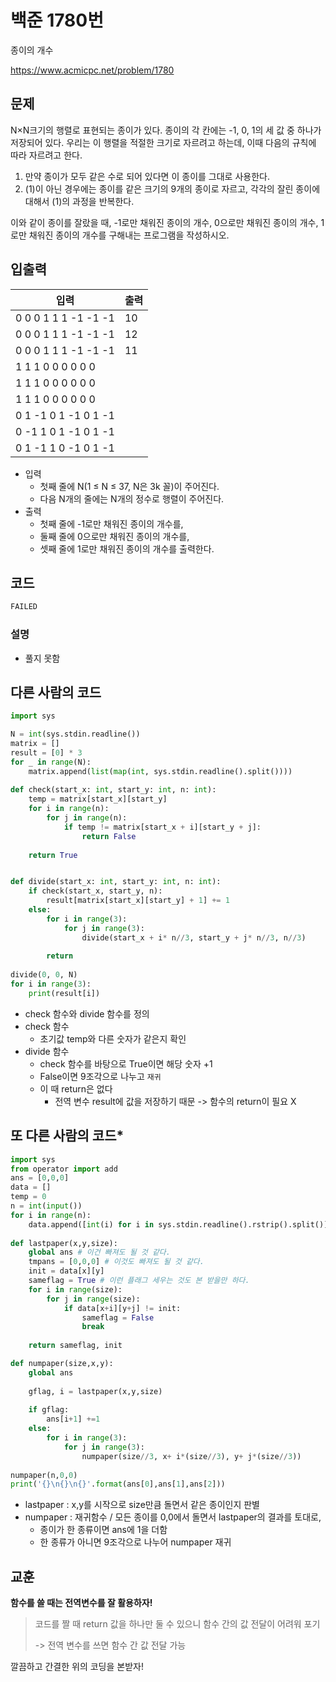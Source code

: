 # 백준 1780번

종이의 개수

https://www.acmicpc.net/problem/1780

## 문제

N×N크기의 행렬로 표현되는 종이가 있다. 종이의 각 칸에는 -1, 0, 1의 세 값 중 하나가 저장되어 있다. 우리는 이 행렬을 적절한 크기로 자르려고 하는데, 이때 다음의 규칙에 따라 자르려고 한다.

1. 만약 종이가 모두 같은 수로 되어 있다면 이 종이를 그대로 사용한다.
2. (1)이 아닌 경우에는 종이를 같은 크기의 9개의 종이로 자르고, 각각의 잘린 종이에 대해서 (1)의 과정을 반복한다.

이와 같이 종이를 잘랐을 때, -1로만 채워진 종이의 개수, 0으로만 채워진 종이의 개수, 1로만 채워진 종이의 개수를 구해내는 프로그램을 작성하시오.



## 입출력

| 입력                 | 출력 |
| -------------------- | ---- |
| 0 0 0 1 1 1 -1 -1 -1 | 10   |
| 0 0 0 1 1 1 -1 -1 -1 | 12   |
| 0 0 0 1 1 1 -1 -1 -1 | 11   |
| 1 1 1 0 0 0 0 0 0    |      |
| 1 1 1 0 0 0 0 0 0    |      |
| 1 1 1 0 0 0 0 0 0    |      |
| 0 1 -1 0 1 -1 0 1 -1 |      |
| 0 -1 1 0 1 -1 0 1 -1 |      |
| 0 1 -1 1 0 -1 0 1 -1 |      |

- 입력
  - 첫째 줄에 N(1 ≤ N ≤ 37, N은 3k 꼴)이 주어진다.
  - 다음 N개의 줄에는 N개의 정수로 행렬이 주어진다.
- 출력
  - 첫째 줄에 -1로만 채워진 종이의 개수를, 
  - 둘째 줄에 0으로만 채워진 종이의 개수를, 
  - 셋째 줄에 1로만 채워진 종이의 개수를 출력한다.



## 코드

```python
FAILED
```



### 설명

- 풀지 못함



## 다른 사람의 코드

```python
import sys

N = int(sys.stdin.readline())
matrix = []
result = [0] * 3 
for _ in range(N): 
    matrix.append(list(map(int, sys.stdin.readline().split()))) 
    
def check(start_x: int, start_y: int, n: int): 
    temp = matrix[start_x][start_y] 
    for i in range(n): 
        for j in range(n): 
            if temp != matrix[start_x + i][start_y + j]: 
                return False 
            
    return True 


def divide(start_x: int, start_y: int, n: int): 
    if check(start_x, start_y, n): 
        result[matrix[start_x][start_y] + 1] += 1 
    else: 
        for i in range(3): 
            for j in range(3): 
                divide(start_x + i* n//3, start_y + j* n//3, n//3)
                
        return 
    
divide(0, 0, N) 
for i in range(3): 
    print(result[i])
```

- check 함수와 divide 함수를 정의
- check 함수
  - 초기값 temp와 다른 숫자가 같은지 확인
- divide 함수
  - check 함수를 바탕으로 True이면 해당 숫자 +1
  - False이면 9조각으로 나누고 `재귀`
  - 이 때 return은 없다
    - 전역 변수 result에 값을 저장하기 때문 -> 함수의 return이 필요 X



## 또 다른 사람의 코드*

```python
import sys
from operator import add
ans = [0,0,0]
data = []
temp = 0
n = int(input())
for i in range(n):
    data.append([int(i) for i in sys.stdin.readline().rstrip().split()])
    
def lastpaper(x,y,size):
    global ans # 이건 빠져도 될 것 같다.
    tmpans = [0,0,0] # 이것도 빠져도 될 것 같다.
    init = data[x][y]
    sameflag = True # 이런 플래그 세우는 것도 본 받을만 하다.
    for i in range(size):
        for j in range(size):
            if data[x+i][y+j] != init:
                sameflag = False
                break
    
    return sameflag, init

def numpaper(size,x,y):
    global ans
    
    gflag, i = lastpaper(x,y,size)
    
    if gflag:
        ans[i+1] +=1
    else:
        for i in range(3):
            for j in range(3):
                numpaper(size//3, x+ i*(size//3), y+ j*(size//3))
                
numpaper(n,0,0)
print('{}\n{}\n{}'.format(ans[0],ans[1],ans[2]))
```

- lastpaper : x,y를 시작으로 size만큼 돌면서 같은 종이인지 판별
- numpaper : 재귀함수 / 모든 종이를 0,0에서 돌면서 lastpaper의 결과를 토대로,
  - 종이가 한 종류이면 ans에 1을 더함
  - 한 종류가 아니면 9조각으로 나누어 numpaper 재귀



## 교훈

**함수를 쓸 때는 전역변수를 잘 활용하자!**

> 코드를 짤 때 return 값을 하나만 둘 수 있으니 함수 간의 값 전달이 어려워 포기
>
> -> 전역 변수를 쓰면 함수 간 값 전달 가능

깔끔하고 간결한 위의 코딩을 본받자!
